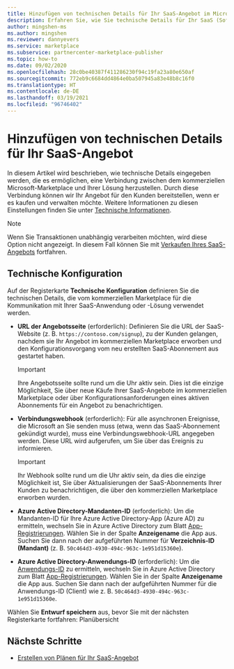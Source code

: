 ```yaml
---
title: Hinzufügen von technischen Details für Ihr SaaS-Angebot im Microsoft Partner Center
description: Erfahren Sie, wie Sie technische Details für Ihr SaaS (Software-as-a-Service)-Angebot für den kommerziellen Microsoft-Marketplace bereitstellen.
author: mingshen-ms
ms.author: mingshen
ms.reviewer: dannyevers
ms.service: marketplace
ms.subservice: partnercenter-marketplace-publisher
ms.topic: how-to
ms.date: 09/02/2020
ms.openlocfilehash: 28c0be40387f411286230f94c19fa23a80e650af
ms.sourcegitcommit: 772eb9c6684dd4864e0ba507945a83e48b8c16f0
ms.translationtype: HT
ms.contentlocale: de-DE
ms.lasthandoff: 03/19/2021
ms.locfileid: "96746402"
---
```

# <a name="how-to-add-technical-details-for-your-saas-offer"></a>Hinzufügen von technischen Details für Ihr SaaS-Angebot

In diesem Artikel wird beschrieben, wie technische Details eingegeben werden, die es ermöglichen, eine Verbindung zwischen dem kommerziellen Microsoft-Marketplace und Ihrer Lösung herzustellen. Durch diese Verbindung können wir Ihr Angebot für den Kunden bereitstellen, wenn er es kaufen und verwalten möchte. Weitere Informationen zu diesen Einstellungen finden Sie unter [Technische Informationen](plan-saas-offer.md#technical-information).

> [!NOTE]
> Wenn Sie Transaktionen unabhängig verarbeiten möchten, wird diese Option nicht angezeigt. In diesem Fall können Sie mit [Verkaufen Ihres SaaS-Angebots](create-new-saas-offer-marketing.md) fortfahren.

## <a name="technical-configuration"></a>Technische Konfiguration

Auf der Registerkarte **Technische Konfiguration** definieren Sie die technischen Details, die vom kommerziellen Marketplace für die Kommunikation mit Ihrer SaaS-Anwendung oder -Lösung verwendet werden. 

- **URL der Angebotsseite** (erforderlich): Definieren Sie die URL der SaaS-Website (z. B. `https://contoso.com/signup`), zu der Kunden gelangen, nachdem sie Ihr Angebot im kommerziellen Marketplace erworben und den Konfigurationsvorgang vom neu erstellten SaaS-Abonnement aus gestartet haben.

  > [!IMPORTANT]
  > Ihre Angebotsseite sollte rund um die Uhr aktiv sein. Dies ist die einzige Möglichkeit, Sie über neue Käufe Ihrer SaaS-Angebote im kommerziellen Marketplace oder über Konfigurationsanforderungen eines aktiven Abonnements für ein Angebot zu benachrichtigen.

- **Verbindungswebhook** (erforderlich): Für alle asynchronen Ereignisse, die Microsoft an Sie senden muss (etwa, wenn das SaaS-Abonnement gekündigt wurde), muss eine Verbindungswebhook-URL angegeben werden. Diese URL wird aufgerufen, um Sie über das Ereignis zu informieren.

  > [!IMPORTANT]
  > Ihr Webhook sollte rund um die Uhr aktiv sein, da dies die einzige Möglichkeit ist, Sie über Aktualisierungen der SaaS-Abonnements Ihrer Kunden zu benachrichtigen, die über den kommerziellen Marketplace erworben wurden.

- **Azure Active Directory-Mandanten-ID** (erforderlich): Um die Mandanten-ID für Ihre Azure Active Directory-App (Azure AD) zu ermitteln, wechseln Sie in Azure Active Directory zum Blatt [App-Registrierungen](https://portal.azure.com/#blade/Microsoft_AAD_RegisteredApps/ApplicationsListBlade). Wählen Sie in der Spalte **Anzeigename** die App aus. Suchen Sie dann nach der aufgeführten Nummer für **Verzeichnis-ID (Mandant)** (z. B. `50c464d3-4930-494c-963c-1e951d15360e`).

- **Azure Active Directory-Anwendungs-ID** (erforderlich): Um die [Anwendungs-ID](../active-directory/develop/howto-create-service-principal-portal.md#get-tenant-and-app-id-values-for-signing-in) zu ermitteln, wechseln Sie in Azure Active Directory zum Blatt [App-Registrierungen](https://portal.azure.com/#blade/Microsoft_AAD_RegisteredApps/ApplicationsListBlade). Wählen Sie in der Spalte **Anzeigename** die App aus. Suchen Sie dann nach der aufgeführten Nummer für die Anwendungs-ID (Client) wie z. B. `50c464d3-4930-494c-963c-1e951d15360e`.

Wählen Sie **Entwurf speichern** aus, bevor Sie mit der nächsten Registerkarte fortfahren: Planübersicht

## <a name="next-steps"></a>Nächste Schritte

- [Erstellen von Plänen für Ihr SaaS-Angebot](create-new-saas-offer-plans.md)
